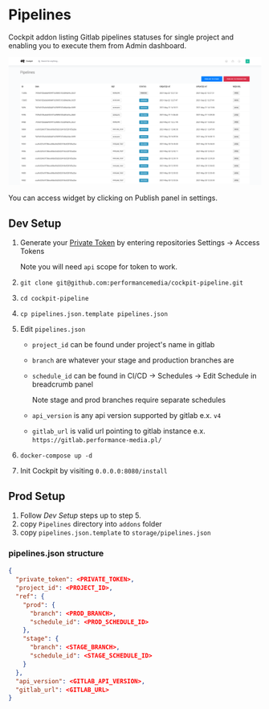 # Pipelines

Cockpit addon listing Gitlab pipelines statuses for single project and enabling you to execute them from Admin dashboard.

![Screenshot](screenshot.png "Screenshot")

You can access widget by clicking on Publish panel in settings.

## Dev Setup

1. Generate your [Private Token](https://docs.gitlab.com/ee/user/profile/personal_access_tokens.html) by entering repositories Settings -> Access Tokens
   
   Note you will need `api` scope for token to work.
2. `git clone git@github.com:performancemedia/cockpit-pipeline.git`
3. `cd cockpit-pipeline`
4. `cp pipelines.json.template pipelines.json`
5. Edit `pipelines.json`
   - `project_id` can be found under project's name in gitlab
   - `branch` are whatever your stage and production branches are
   - `schedule_id` can be found in CI/CD -> Schedules -> Edit Schedule in breadcrumb panel
     
     Note stage and prod branches require separate schedules
   - `api_version` is any api version supported by gitlab e.x. `v4`
   - `gitlab_url` is valid url pointing to gitlab instance e.x. `https://gitlab.performance-media.pl/`
6. `docker-compose up -d`
7. Init Cockpit by visiting `0.0.0.0:8080/install`

## Prod Setup

1. Follow _Dev Setup_ steps up to step 5.
2. copy `Pipelines` directory into `addons` folder
3. copy `pipelines.json.template` to `storage/pipelines.json`

### pipelines.json structure
```json
{
  "private_token": <PRIVATE_TOKEN>, 
  "project_id": <PROJECT_ID>,
  "ref": {
    "prod": {
      "branch": <PROD_BRANCH>,
      "schedule_id": <PROD_SCHEDULE_ID>
    },
    "stage": {
      "branch": <STAGE_BRANCH>,
      "schedule_id": <STAGE_SCHEDULE_ID>
    }
  },
  "api_version": <GITLAB_API_VERSION>,
  "gitlab_url": <GITLAB_URL>
}
```
